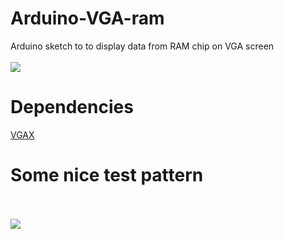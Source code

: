 # Arduino-VGA-ram
Arduino sketch to to display data from RAM chip on VGA screen
<br><br>
![](https://nop.koindozer.org/gh/ram-vga.png)


# Dependencies
[VGAX](https://github.com/smaffer/vgax)

# Some nice test pattern
<br><br>
![](https://nop.koindozer.org/gh/testpattr.png)
